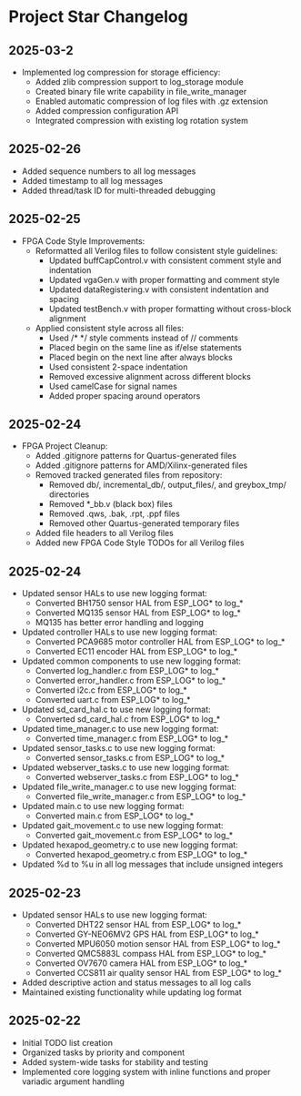 # Project Star Changelog

## 2025-03-2
- Implemented log compression for storage efficiency:
  - Added zlib compression support to log_storage module
  - Created binary file write capability in file_write_manager
  - Enabled automatic compression of log files with .gz extension
  - Added compression configuration API
  - Integrated compression with existing log rotation system

## 2025-02-26
- Added sequence numbers to all log messages
- Added timestamp to all log messages
- Added thread/task ID for multi-threaded debugging

## 2025-02-25
- FPGA Code Style Improvements:
  - Reformatted all Verilog files to follow consistent style guidelines:
    - Updated buffCapControl.v with consistent comment style and indentation
    - Updated vgaGen.v with proper formatting and comment style
    - Updated dataRegistering.v with consistent indentation and spacing
    - Updated testBench.v with proper formatting without cross-block alignment
  - Applied consistent style across all files:
    - Used /* */ style comments instead of // comments
    - Placed begin on the same line as if/else statements
    - Placed begin on the next line after always blocks
    - Used consistent 2-space indentation
    - Removed excessive alignment across different blocks
    - Used camelCase for signal names
    - Added proper spacing around operators

## 2025-02-24
- FPGA Project Cleanup:
  - Added .gitignore patterns for Quartus-generated files
  - Added .gitignore patterns for AMD/Xilinx-generated files
  - Removed tracked generated files from repository:
    - Removed db/, incremental_db/, output_files/, and greybox_tmp/ directories
    - Removed *_bb.v (black box) files
    - Removed .qws, .bak, .rpt, .ppf files
    - Removed other Quartus-generated temporary files
  - Added file headers to all Verilog files
  - Added new FPGA Code Style TODOs for all Verilog files

## 2025-02-24
- Updated sensor HALs to use new logging format:
  - Converted BH1750 sensor HAL from ESP_LOG* to log_*
  - Converted MQ135 sensor HAL from ESP_LOG* to log_*
  - MQ135 has better error handling and logging
- Updated controller HALs to use new logging format:
  - Converted PCA9685 motor controller HAL from ESP_LOG* to log_*
  - Converted EC11 encoder HAL from ESP_LOG* to log_*
- Updated common components to use new logging format:
  - Converted log_handler.c from ESP_LOG* to log_*
  - Converted error_handler.c from ESP_LOG* to log_*
  - Converted i2c.c from ESP_LOG* to log_*
  - Converted uart.c from ESP_LOG* to log_*
- Updated sd_card_hal.c to use new logging format:
  - Converted sd_card_hal.c from ESP_LOG* to log_*
- Updated time_manager.c to use new logging format:
  - Converted time_manager.c from ESP_LOG* to log_*
- Updated sensor_tasks.c to use new logging format:
  - Converted sensor_tasks.c from ESP_LOG* to log_*
- Updated webserver_tasks.c to use new logging format:
  - Converted webserver_tasks.c from ESP_LOG* to log_*
- Updated file_write_manager.c to use new logging format:
  - Converted file_write_manager.c from ESP_LOG* to log_*
- Updated main.c to use new logging format:
  - Converted main.c from ESP_LOG* to log_*
- Updated gait_movement.c to use new logging format:
  - Converted gait_movement.c from ESP_LOG* to log_*
- Updated hexapod_geometry.c to use new logging format:
  - Converted hexapod_geometry.c from ESP_LOG* to log_*
- Updated %d to %u in all log messages that include unsigned integers

## 2025-02-23
- Updated sensor HALs to use new logging format:
  - Converted DHT22 sensor HAL from ESP_LOG* to log_*
  - Converted GY-NEO6MV2 GPS HAL from ESP_LOG* to log_*
  - Converted MPU6050 motion sensor HAL from ESP_LOG* to log_*
  - Converted QMC5883L compass HAL from ESP_LOG* to log_*
  - Converted OV7670 camera HAL from ESP_LOG* to log_*
  - Converted CCS811 air quality sensor HAL from ESP_LOG* to log_*
- Added descriptive action and status messages to all log calls
- Maintained existing functionality while updating log format

## 2025-02-22
- Initial TODO list creation
- Organized tasks by priority and component
- Added system-wide tasks for stability and testing
- Implemented core logging system with inline functions and proper variadic argument handling
